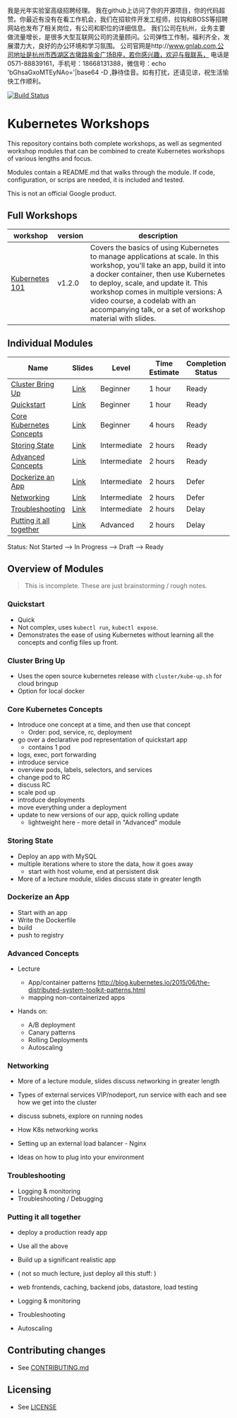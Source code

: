 我是光年实验室高级招聘经理。
我在github上访问了你的开源项目，你的代码超赞。你最近有没有在看工作机会，我们在招软件开发工程师，拉钩和BOSS等招聘网站也发布了相关岗位，有公司和职位的详细信息。
我们公司在杭州，业务主要做流量增长，是很多大型互联网公司的流量顾问。公司弹性工作制，福利齐全，发展潜力大，良好的办公环境和学习氛围。
公司官网是http://www.gnlab.com,公司地址是杭州市西湖区古墩路紫金广场B座，若你感兴趣，欢迎与我联系，
电话是0571-88839161，手机号：18668131388，微信号：echo 'bGhsaGxoMTEyNAo='|base64 -D ,静待佳音。如有打扰，还请见谅，祝生活愉快工作顺利。

[![Build Status](https://travis-ci.org/GoogleCloudPlatform/kubernetes-workshops.svg?branch=master)](https://travis-ci.org/GoogleCloudPlatform/kubernetes-workshops)

# Kubernetes Workshops

This repository contains both complete workshops, as well as
segmented workshop modules that can be combined to create Kubernetes
workshops of various lengths and focus.

Modules contain a README.md that walks through the module. If code,
configuration, or scrips are needed, it is included and tested.

This is not an official Google product.

## Full Workshops
| workshop  | version | description |
| --- | --- | --- |
| [Kubernetes 101](bundles/kubernetes-101) | v1.2.0 | Covers the basics of using Kubernetes to manage applications at scale.  In this workshop, you'll take an app, build it into a docker container, then use Kubernetes to deploy, scale, and update it. This workshop comes in multiple versions:  A video course, a codelab with an accompanying talk, or a set of workshop material with slides. |


## Individual Modules

Name | Slides | Level | Time Estimate | Completion Status
------------- | ------------- | ------------- | ------------ | ------------
[Cluster Bring Up](bring-up) | [Link](https://docs.google.com/presentation/d/1AZSJi4wl1ALfMNuW8X2hoN6DZZVs35dl5lPDtDuWT_U/edit?usp=sharing) | Beginner | 1 hour | Ready
[Quickstart](quickstart) | [Link](https://docs.google.com/presentation/d/1nH88mgUhcGtuyCD9W1k3blvxrTkcqC3FfcRkiX10JR8/edit?usp=sharing) | Beginner | 1 hour | Ready
[Core Kubernetes Concepts](core-concepts) | [Link](https://docs.google.com/presentation/d/1JP6-utzrocigFpVyd9IFoZmjPV5vxGhiOONT36XBF_o/edit?usp=sharing) | Beginner | 4 hours | Ready
[Storing State](state) | [Link](https://docs.google.com/presentation/d/1av0gZl90NS2oPm2u5utht7fZums76fvsh-hqt_JMzJE/edit?usp=sharing) | Intermediate | 2 hours | Ready
[Advanced Concepts](advanced) | [Link](https://docs.google.com/presentation/d/1_mWY3fTavAYjD9twABOOEE0dRVz8YeMpeJ0s1GgvHpk/edit?usp=sharing) | Intermediate | 2 hours | Ready
[Dockerize an App](dockerize) | [Link]() | Intermediate | 2 hours | Defer
[Networking](networking) | [Link]() | Intermediate | 2 hours | Defer
[Troubleshooting](troubleshooting) | [Link]() | Intermediate | 2 hours | Delay
[Putting it all together](combine) | [Link]() | Advanced | 2 hours | Delay

Status: Not Started --> In Progress --> Draft --> Ready

## Overview of Modules

> This is incomplete. These are just brainstorming / rough notes.

### Quickstart

* Quick
* Not complex, uses `kubectl run`, `kubectl expose`.
* Demonstrates the ease of using Kubernetes without learning all the
  concepts and config files up front.

### Cluster Bring Up

* Uses the open source kubernetes release with `cluster/kube-up.sh`
  for cloud bringup
* Option for local docker

### Core Kubernetes Concepts

* Introduce one concept at a time, and then use that concept
  * Order: pod, service, rc, deployment
* go over a declarative pod representation of quickstart app
  * contains 1 pod
* logs, exec, port forwarding
* introduce service
* overview pods, labels, selectors, and services
* change pod to RC
* discuss RC
* scale pod up
* introduce deployments
* move everything under a deployment
* update to new versions of our app, quick rolling update
  * lightweight here - more detail in "Advanced" module

### Storing State

* Deploy an app with MySQL
* multiple iterations where to store the data, how it goes away
  * start with host volume, end at persistent disk
* More of a lecture module, slides discuss state in greater length

### Dockerize an App

* Start with an app
* Write the Dockerfile
* build
* push to registry

### Advanced Concepts

* Lecture
  * App/container patterns
    http://blog.kubernetes.io/2015/06/the-distributed-system-toolkit-patterns.html
  * mapping non-containerized apps

* Hands on:
  * A/B deployment
  * Canary patterns
  * Rolling Deployments
  * Autoscaling

### Networking

* More of a lecture module, slides discuss networking in greater length

* Types of external services VIP/nodeport, run service with each and
  see how we get into the cluster
* discuss subnets, explore on running nodes
* How K8s networking works
* Setting up an external load balancer - Nginx
* Ideas on how to plug into your environment

### Troubleshooting

* Logging & monitoring
* Troubleshooting / Debugging

### Putting it all together

* deploy a production ready app

* Use all the above
* Build up a significant realistic app
* ( not so much lecture, just deploy all this stuff: )
* web frontends, caching, backend jobs, datastore, load testing
* Logging & monitoring
* Troubleshooting
* Autoscaling

## Contributing changes

* See [CONTRIBUTING.md](CONTRIBUTING.md)

## Licensing

* See [LICENSE](LICENSE)
